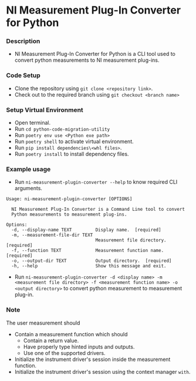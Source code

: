 # NI Measurement Plug-In Converter for Python

### Description

- NI Measurement Plug-In Converter for Python is a CLI tool used to convert python measurements to NI measurement plug-ins.

### Code Setup

- Clone the repository using `git clone <repository link>`.
- Check out to the required branch using `git checkout <branch name>`

### Setup Virtual Environment

- Open terminal.
- Run `cd python-code-migration-utility`
- Run `poetry env use <Python exe path>`
- Run `poetry shell` to activate virtual environment.
- Run `pip install dependencies\<whl files>`.
- Run `poetry install` to install dependency files.

### Example usage

- Run `ni-measurement-plugin-converter --help` to know required CLI arguments.
```
Usage: ni-measurement-plugin-converter [OPTIONS]

  NI Measurement Plug-In Converter is a Command Line tool to convert     
  Python measurements to measurement plug-ins.

Options:
  -d, --display-name TEXT         Display name.  [required]
  -m, --measurement-file-dir TEXT
                                  Measurement file directory.  [required]
  -f, --function TEXT             Measurement function name.  [required]
  -o, --output-dir TEXT           Output directory.  [required]
  -h, --help                      Show this message and exit.
```
- Run `ni-measurement-plugin-converter -d <display name> -m <measurement file directory> -f <measurement function name> -o <output directory>` to convert python measurement to measurement plug-in.


### Note

The user measurement should
- Contain a measurement function which should
  - Contain a return value.
  - Have properly type hinted inputs and outputs.
  - Use one of the supported drivers.
- Initialize the instrument driver's session inside the measurement function.
- Initialize the instrument driver's session using the context manager `with`.
